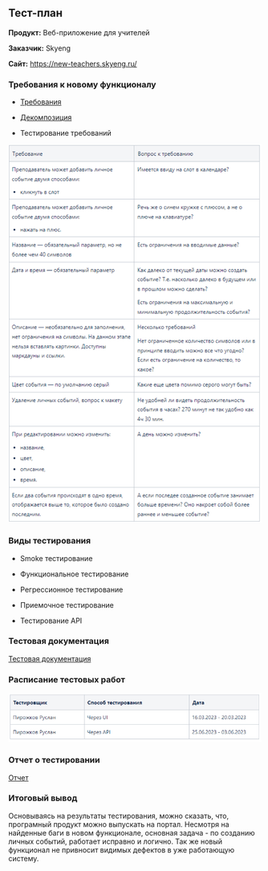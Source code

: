 ## **Тест-план**

**Продукт:** Веб-приложение для учителей

**Заказчик:** Skyeng

**Сайт:** https://new-teachers.skyeng.ru/

### **Требования к новому функционалу**

- [Требования](/documents/requirements.md)

- [Декомпозиция](https://miro.com/app/board/uXjVPl3BZy8=/?share_link_id=382124920475)

- Тестирование требований

![](/documents/pic/Requirements_testing.png)

### **Виды тестирования**

- Smoke тестирование

- Функциональное тестирование

- Регрессионное тестирование

- Приемочное тестирование

- Тестирование API

### **Тестовая документация**

[Тестовая документация](https://github.com/RuslanPir/QA_Ingener_portfolio/blob/45a490650ba5e111207f42850d58caf95574baaa/documents/test_documentation.md)

### **Расписание тестовых работ**

![](/documents/pic/Operating_schedule.png)

### **Отчет о тестировании**

[Отчет](https://github.com/RuslanPir/QA_Ingener_portfolio/blob/7b3bd801d1e8153db2742fc67fe7e84adaf9e463/documents/Report.md)

### **Итоговый вывод**

Основываясь на результаты тестирования, можно сказать, что, програмный продукт можно выпускать на портал. Несмотря на найденные баги в новом функционале, основная задача - по созданию личных событий, работает исправно и логично. Так же новый функционал не привносит видимых дефектов в уже работающую систему.
